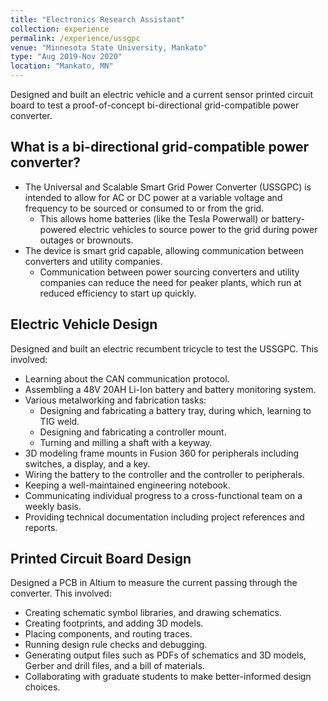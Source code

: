 ```yaml
---
title: "Electronics Research Assistant"
collection: experience
permalink: /experience/ussgpc
venue: "Minnesota State University, Mankato"
type: "Aug 2019-Nov 2020"
location: "Mankato, MN"
---
```


Designed and built an electric vehicle and a current sensor printed circuit board to test a proof-of-concept bi-directional grid-compatible power converter.

What is a bi-directional grid-compatible power converter?
------
* The Universal and Scalable Smart Grid Power Converter (USSGPC) is intended to allow for AC or DC power at a variable voltage and frequency to be sourced or consumed to or from the grid.
  * This allows home batteries (like the Tesla Powerwall) or battery-powered electric vehicles to source power to the grid during power outages or brownouts.
* The device is smart grid capable, allowing communication between converters and utility companies.
  * Communication between power sourcing converters and utility companies can reduce the need for peaker plants, which run at reduced efficiency to start up quickly.

Electric Vehicle Design
------
Designed and built an electric recumbent tricycle to test the USSGPC. This involved:
* Learning about the CAN communication protocol.
* Assembling a 48V 20AH Li-Ion battery and battery monitoring system.
* Various metalworking and fabrication tasks:
  * Designing and fabricating a battery tray, during which, learning to TIG weld.
  * Designing and fabricating a controller mount.
  * Turning and milling a shaft with a keyway.
* 3D modeling frame mounts in Fusion 360 for peripherals including switches, a display, and a key.
* Wiring the battery to the controller and the controller to peripherals.
* Keeping a well-maintained engineering notebook.
* Communicating individual progress to a cross-functional team on a weekly basis.
* Providing technical documentation including project references and reports.

Printed Circuit Board Design
------
Designed a PCB in Altium to measure the current passing through the converter. This involved:
* Creating schematic symbol libraries, and drawing schematics.
* Creating footprints, and adding 3D models.
* Placing components, and routing traces.
* Running design rule checks and debugging.
* Generating output files such as PDFs of schematics and 3D models, Gerber and drill files, and a bill of materials.
* Collaborating with graduate students to make better-informed design choices.
